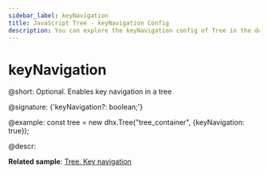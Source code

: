 ```yaml
---
sidebar_label: keyNavigation
title: JavaScript Tree - keyNavigation Config 
description: You can explore the keyNavigation config of Tree in the documentation of the DHTMLX JavaScript UI library. Browse developer guides and API reference, try out code examples and live demos, and download a free 30-day evaluation version of DHTMLX Suite.
---
```


# keyNavigation

@short: Optional. Enables key navigation in a tree

@signature: {'keyNavigation?: boolean;'}

@example:
const tree = new dhx.Tree("tree_container", {keyNavigation: true});

@descr:

**Related sample**: [Tree. Key navigation](https://snippet.dhtmlx.com/icql8fwq)

[comment]: # (@related: tree/initialization_of_dhtmlxtree.md#initialize-tree tree/configuration.md#key-navigation)
